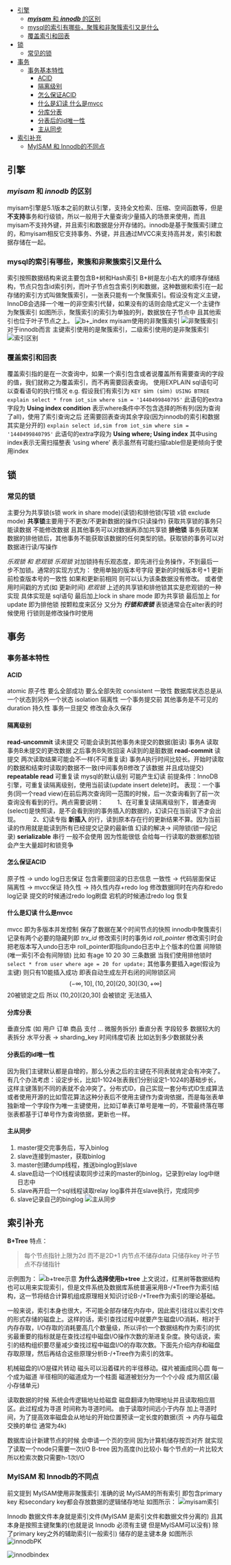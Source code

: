 - [引擎](#引擎)
  - [***myisam*** 和 ***innodb*** 的区别](#myisam-和-innodb-的区别)
  - [mysql的索引有哪些，聚簇和非聚簇索引又是什么](#mysql的索引有哪些聚簇和非聚簇索引又是什么)
  - [覆盖索引和回表](#覆盖索引和回表)
- [锁](#锁)
  - [常见的锁](#常见的锁)
- [事务](#事务)
  - [事务基本特性](#事务基本特性)
    - [ACID](#acid)
    - [隔离级别](#隔离级别)
    - [怎么保证ACID](#怎么保证acid)
    - [什么是幻读 什么是mvcc](#什么是幻读-什么是mvcc)
    - [分库分表](#分库分表)
    - [分表后的id唯一性](#分表后的id唯一性)
    - [主从同步](#主从同步)
- [索引补充](#索引补充)
  - [MyISAM 和 Innodb的不同点](#myisam-和-innodb的不同点)
  

## 引擎
### ***myisam*** 和 ***innodb*** 的区别
myisam引擎是5.1版本之前的默认引擎，支持全文检索、压缩、空间函数等，但是**不支持**事务和行级锁，所以一般用于大量查询少量插入的场景来使用，而且myisam不支持外键，并且索引和数据是分开存储的。innodb是基于聚簇索引建立的，和myisam相反它支持事务、外键，并且通过MVCC来支持高并发，索引和数据存储在一起。

### mysql的索引有哪些，聚簇和非聚簇索引又是什么
索引按照数据结构来说主要包含B+树和Hash索引
B+树是左小右大的顺序存储结构，节点只包含id索引列，而叶子节点包含索引列和数据，这种数据和索引在一起存储的索引方式叫做聚簇索引，一张表只能有一个聚簇索引。假设没有定义主键，InnoDB会选择一个唯一的非空索引代替，如果没有的话则会隐式定义一个主键作为聚簇索引
如图所示，聚簇索引的索引为单独的列，数据放在子节点中 且其他索引也位于叶子节点之上。
![b+_index](../static/img/mysql_index.jpg)
myisam使用的非聚簇索引
![非聚簇索引](../static/img/mysql_index2.jpg)
对于innodb而言 主键索引使用的是聚簇索引，二级索引使用的是非聚簇索引
![索引区别](../static/img/mysql_index_difference.jpg)

### 覆盖索引和回表
覆盖索引指的是在一次查询中，如果一个索引包含或者说覆盖所有需要查询的字段的值，我们就称之为覆盖索引，而不再需要回表查询。
使用EXPLAIN sql语句可以查看语句的执行情况
e.g. 假设我们有索引为 `KEY `sim` (`sim`) USING BTREE`
`explain select * from iot_sim where sim = '1440499840795'` 
此语句的extra字段为 **Using index condition** 表示where条件中不包含选择的所有列(因为查询了all)，使用了索引查询之后 还需要回表查询其余字段(因为innodb的索引和数据其实是分开的)
`explain select id,sim from iot_sim where sim = '1440499840795'`
此语句的extra字段为 **Using where; Using index** 其中using index表示无需扫描整表 ‘using where’ 表示虽然有可能扫描table但是更倾向于使用index
## 锁
### 常见的锁
主要分为共享锁(s锁 work in share mode)(读锁)和排他锁(写锁 x锁 exclude mode)
**共享锁**主要用于不更改/不更新数据的操作(只读操作) 获取共享锁的事务只能读数据 不能修改数据 且其他事务可以对数据再添加共享锁
**排他锁** 事务获取某数据的排他锁后，其他事务不能获取该数据的任何类型的锁。获取锁的事务可以对数据进行读/写操作

*乐观锁 和 悲观锁*
*乐观锁*
对加锁持有乐观态度，即先进行业务操作，不到最后一步不加锁。通常的实现方式为：
使用单独的版本号字段 更新的时候版本号+1 更新前检查版本号的一致性 如果和更新前相同 则可以认为该条数据没有修改。 或者使用时间戳的方式(如 更新时间)
*悲观锁*
上述的共享锁和排他锁其实是悲观锁的一种实现
具体实现是 sql语句 最后加上lock in share mode 即为共享锁
最后加上 for update 即为排他锁
按颗粒度来区分 又分为 ***行锁和表锁***
表锁通常会在alter表的时候使用 行锁则是修改操作时使用
## 事务
### 事务基本特性
#### ACID
atomic 原子性 要么全部成功 要么全部失败
consistent 一致性 数据库状态总是从一个状态到另外一个状态
isolation 隔离性 一个事务提交前 其他事务是不可见的
duration 持久性 事务一旦提交 修改会永久保存
#### 隔离级别
**read-uncommit**
读未提交 可能会读到其他事务未提交的数据(脏读)
事务A 读取 事务B未提交的更改数据 之后事务B失败回滚 A读到的是脏数据
**read-commit**
读提交 两次读取结果可能会不一样(不可重复读)
事务A执行时间比较长。开始时读取的数据和结束时读取的数据不一致(中间事务B修改了该数据 并且成功提交)
**repeatable read**
可重复读 mysql的默认级别 可能产生幻读
前提条件：InnoDB引擎，可重复读隔离级别，使用当前读(update insert delete)时。
表现：一个事务(同一个read view)在前后两次查询同一范围的时候，后一次查询看到了前一次查询没有看到的行。两点需要说明：
　　1、在可重复读隔离级别下，普通查询(select)是快照读，是不会看到别的事务插入的数据的，幻读只在当前读下才会出现。
　　2、幻读专指 **新插入** 的行，读到原本存在行的更新结果不算。因为当前读的作用就是能读到所有已经提交记录的最新值
幻读的解决-> 间隙锁(锁一段记录)
**serializable**
串行 一般不会使用 因为性能很低 会给每一行读取的数据都加锁 会产生大量超时和锁竞争

#### 怎么保证ACID
原子性 -> undo log日志保证 包含需要回滚的日志信息
一致性 -> 代码层面保证
隔离性 -> mvcc保证
持久性 -> 持久性内存+redo log 修改数据同时在内存和redo log记录 提交的时候通过redo log刷盘 宕机的时候通过redo log 恢复

#### 什么是幻读 什么是mvcc
mvcc 即为多版本并发控制 保存了数据在某个时间节点的快照
innodb中聚簇索引记录有两个必要的隐藏列即
*trx_id*
修改索引时的事务id
*roll_pointer*
修改索引时会把老版本写入undo日志中 roll_pointer即指向undo日志中上个版本的位置
间隙锁 (唯一索引不会有间隙锁)
比如 有age 10 20 30 三条数据
当我们使用排他锁时
`select * from user where age = 20 for update;`
其他事务要插入age(假设为主键) 则只有10能插入成功
即表自动生成左开右闭的间隙锁区间
$$ ({{-\infty}}, 10],(10,20](20,30](30,{{+\infty}}]$$
20被锁定之后 所以 (10,20](20,30] 会被锁定 无法插入

#### 分库分表
垂直分库 (如 用户 订单 商品 支付 ... 微服务拆分)
垂直分表 字段较多 数据较大的表拆分
水平分表 -> sharding_key 时间纬度切表 比如达到多少数据就分表

#### 分表后的id唯一性
因为我们主键默认都是自增的，那么分表之后的主键在不同表就肯定会有冲突了。有几个办法考虑：设定步长，比如1-1024张表我们分别设定1-1024的基础步长，这样主键落到不同的表就不会冲突了。分布式ID，自己实现一套分布式ID生成算法或者使用开源的比如雪花算法这种分表后不使用主键作为查询依据，而是每张表单独新增一个字段作为唯一主键使用，比如订单表订单号是唯一的，不管最终落在哪张表都基于订单号作为查询依据，更新也一样。

#### 主从同步
1. master提交完事务后，写入binlog
2. slave连接到master，获取binlog
3. master创建dump线程，推送binglog到slave
4. slave启动一个IO线程读取同步过来的master的binlog，记录到relay log中继日志中
5. slave再开启一个sql线程读取relay log事件并在slave执行，完成同步
6. slave记录自己的binglog
![主从同步](../static/img/mysql_master-slave.jpg)
## 索引补充
**B+Tree**
特点：
> 每个节点指针上限为2d 而不是2D+1
> 内节点不储存data 只储存key 叶子节点不存储指针

示例图为：
![b+tree示意](../static/img/b+tree.png)
**为什么选择使用b+tree**
上文说过，红黑树等数据结构也可以用来实现索引，但是文件系统及数据库系统普遍采用B-/+Tree作为索引结构，这一节将结合计算机组成原理相关知识讨论B-/+Tree作为索引的理论基础。

一般来说，索引本身也很大，不可能全部存储在内存中，因此索引往往以索引文件的形式存储的磁盘上。这样的话，索引查找过程中就要产生磁盘I/O消耗，相对于内存存取，I/O存取的消耗要高几个数量级，所以评价一个数据结构作为索引的优劣最重要的指标就是在查找过程中磁盘I/O操作次数的渐进复杂度。换句话说，索引的结构组织要尽量减少查找过程中磁盘I/O的存取次数。下面先介绍内存和磁盘存取原理，然后再结合这些原理分析B-/+Tree作为索引的效率。

机械磁盘的I/O是碟片转动 磁头可以沿着碟片的半径移动。碟片被画成同心圆 每一个成为磁道 半径相同的磁道成为一个柱面 磁道被划分为一个个小段 成为扇区(最小存储单元)

读取数据的时候 系统会传逻辑地址给磁盘 磁盘翻译为物理地址并且读取相应扇区。此过程成为寻道 时间称为寻道时间。
由于读取时间远小于内存 加上寻道时间，为了提高效率磁盘会从地址的开始位置预读一定长度的数据(页 -> 内存与磁盘交换的单位 通常为4k)

数据库设计新建节点的时候 会申请一个页的空间 因为计算机储存按页对齐 就实现了读取一个node只需要一次I/O
B-tree 因为高度(h)比较小 每个节点的一片比较大 所以检索次数只需要h-1次I/O

### MyISAM 和 Innodb的不同点
前文提到 MyISAM使用非聚簇索引 准确的说 MyISAM的所有索引 即包含primary key 和secondary key都会存放数据的逻辑储存地址 如图所示：
![myisam索引](../static/img/myisam_index.png)

Innodb 数据文件本身就是索引文件(MyISAM 是索引文件和数据文件分离的) 且其本身是按照主键聚集的(也就是说 Innodb 必须有主键 但是MyISAM可以没有) 除了primary key之外的辅助索引(一般索引) 储存的是主键本身 如图所示
![innodbPK](../static/img/innodb_pk.png)

![innodbindex](../static/img/innodb_index.png)
